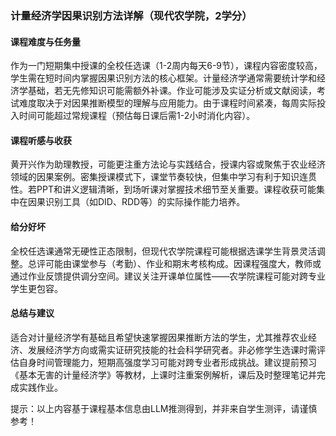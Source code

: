 ### 计量经济学因果识别方法详解（现代农学院，2学分）

#### 课程难度与任务量  
作为一门短期集中授课的全校任选课（1-2周内每天6-9节），课程内容密度较高，学生需在短时间内掌握因果识别方法的核心框架。计量经济学通常需要统计学和经济学基础，若无先修知识可能需额外补课。作业可能涉及实证分析或文献阅读，考试难度取决于对因果推断模型的理解与应用能力。由于课程时间紧凑，每周实际投入时间可能超过常规课程（预估每日课后需1-2小时消化内容）。

#### 课程听感与收获  
黄开兴作为助理教授，可能更注重方法论与实践结合，授课内容或聚焦于农业经济领域的因果案例。密集授课模式下，课堂节奏较快，但集中学习有利于知识连贯性。若PPT和讲义逻辑清晰，到场听课对掌握技术细节至关重要。课程收获可能集中在因果识别工具（如DID、RDD等）的实际操作能力培养。

#### 给分好坏  
全校任选课通常无硬性正态限制，但现代农学院课程可能根据选课学生背景灵活调整。总评可能由课堂参与（考勤）、作业和期末考核构成。因课程强度大，教师或通过作业反馈提供调分空间。建议关注开课单位属性——农学院课程可能对跨专业学生更包容。

#### 总结与建议  
适合对计量经济学有基础且希望快速掌握因果推断方法的学生，尤其推荐农业经济、发展经济学方向或需实证研究技能的社会科学研究者。非必修学生选课时需评估自身时间管理能力，短期高强度学习可能对跨专业者形成挑战。建议提前预习《基本无害的计量经济学》等教材，上课时注重案例解析，课后及时整理笔记并完成实践作业。

提示：以上内容基于课程基本信息由LLM推测得到，并非来自学生测评，请谨慎参考！